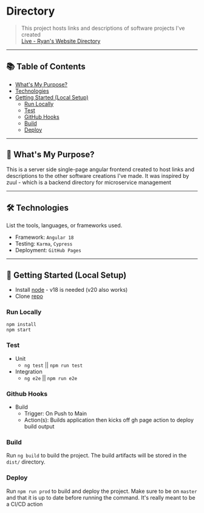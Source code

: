 # Directory

> This project hosts links and descriptions of software projects I've created <br/>
> [Live - Ryan's Website Directory](https://directory.ryan-brock.com/)

---

## 📚 Table of Contents

- [What's My Purpose?](#-whats-my-purpose)
- [Technologies](#-technologies)
- [Getting Started (Local Setup)](#-getting-started-local-setup)
  - [Run Locally](#run-locally)
  - [Test](#test)
  - [GitHub Hooks](#github-hooks)
  - [Build](#build)
  - [Deploy](#deploy)

---

## 🧠 What's My Purpose?

  
This is a server side single-page angular frontend created to host links and descriptions to the other software creations I've made. It was inspired by zuul - which is a backend directory for microservice management

---

## 🛠 Technologies

List the tools, languages, or frameworks used.

- Framework: `Angular 18`
- Testing: `Karma`, `Cypress`
- Deployment: `GitHub Pages`

---

## 🚀 Getting Started (Local Setup)

* Install [node](https://nodejs.org/en) - v18 is needed (v20 also works)
* Clone [repo](https://github.com/rbrock44/directory)

### Run Locally

```
npm install
npm start
```

### Test

- Unit
    - `ng test` || `npm run test`
- Integration
    - `ng e2e` || `npm run e2e`

### Github Hooks

- Build
    - Trigger: On Push to Main
    - Action(s): Builds application then kicks off gh page action to deploy build output

### Build

Run `ng build` to build the project. The build artifacts will be stored in the `dist/` directory.

### Deploy

Run `npm run prod` to build and deploy the project. Make sure to be on `master` and that it is up to date before running the command. It's really meant to be a CI/CD action